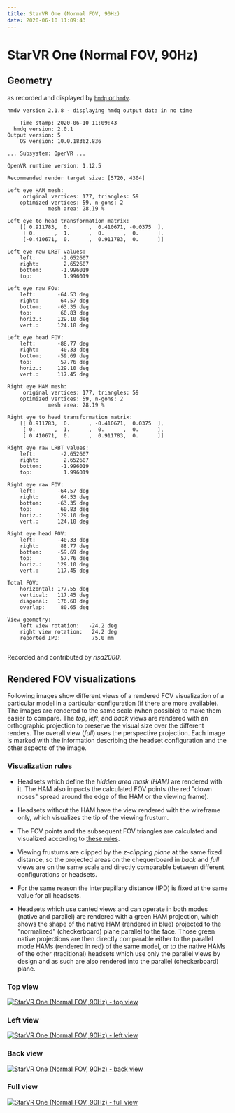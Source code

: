 ```yaml
---
title: StarVR One (Normal FOV, 90Hz)
date: 2020-06-10 11:09:43
---
```

# StarVR One (Normal FOV, 90Hz)

## Geometry

as recorded and displayed by [`hmdq` or `hmdv`](https://github.com/risa2000/hmdq).
```
hmdv version 2.1.8 - displaying hmdq output data in no time

    Time stamp: 2020-06-10 11:09:43
  hmdq version: 2.0.1
Output version: 5
    OS version: 10.0.18362.836

... Subsystem: OpenVR ...

OpenVR runtime version: 1.12.5

Recommended render target size: [5720, 4304]

Left eye HAM mesh:
     original vertices: 177, triangles: 59
    optimized vertices: 59, n-gons: 2
             mesh area: 28.19 %

Left eye to head transformation matrix:
    [[ 0.911783,  0.      ,  0.410671, -0.0375  ],
     [ 0.      ,  1.      ,  0.      ,  0.      ],
     [-0.410671,  0.      ,  0.911783,  0.      ]]

Left eye raw LRBT values:
    left:        -2.652607
    right:        2.652607
    bottom:      -1.996019
    top:          1.996019

Left eye raw FOV:
    left:       -64.53 deg
    right:       64.57 deg
    bottom:     -63.35 deg
    top:         60.83 deg
    horiz.:     129.10 deg
    vert.:      124.18 deg

Left eye head FOV:
    left:       -88.77 deg
    right:       40.33 deg
    bottom:     -59.69 deg
    top:         57.76 deg
    horiz.:     129.10 deg
    vert.:      117.45 deg

Right eye HAM mesh:
     original vertices: 177, triangles: 59
    optimized vertices: 59, n-gons: 2
             mesh area: 28.19 %

Right eye to head transformation matrix:
    [[ 0.911783,  0.      , -0.410671,  0.0375  ],
     [ 0.      ,  1.      ,  0.      ,  0.      ],
     [ 0.410671,  0.      ,  0.911783,  0.      ]]

Right eye raw LRBT values:
    left:        -2.652607
    right:        2.652607
    bottom:      -1.996019
    top:          1.996019

Right eye raw FOV:
    left:       -64.57 deg
    right:       64.53 deg
    bottom:     -63.35 deg
    top:         60.83 deg
    horiz.:     129.10 deg
    vert.:      124.18 deg

Right eye head FOV:
    left:       -40.33 deg
    right:       88.77 deg
    bottom:     -59.69 deg
    top:         57.76 deg
    horiz.:     129.10 deg
    vert.:      117.45 deg

Total FOV:
    horizontal: 177.55 deg
    vertical:   117.45 deg
    diagonal:   176.68 deg
    overlap:     80.65 deg

View geometry:
    left view rotation:   -24.2 deg
    right view rotation:   24.2 deg
    reported IPD:          75.0 mm


```
Recorded and contributed by _risa2000_.

## Rendered FOV visualizations

Following images show different views of a rendered FOV visualization of a
particular model in a particular configuration (if there are more available).
The images are rendered to the same scale (when possible) to make them easier
to compare. The _top_, _left_, and _back_ views are rendered with an
orthographic projection to preserve the visual size over the different renders.
The overall view (_full_) uses the perspective projection. Each image is marked
with the information describing the headset configuration and the other aspects
of the image.

### Visualization rules

* Headsets which define the _hidden area mask (HAM)_ are rendered with it. The
  HAM also impacts the calculated FOV points (the red "clown noses" spread
  around the edge of the HAM or the viewing frame).

* Headsets without the HAM have the view rendered with the wireframe only, which
  visualizes the tip of the viewing frustum.

* The FOV points and the subsequent FOV triangles are calculated and visualized
  according to [these
  rules](https://risa2000.github.io/vrdocs/docs/hmd_fov_calculation).

* Viewing frustums are clipped by the _z-clipping plane_ at the same fixed
  distance, so the projected areas on the chequerboard in _back_ and _full_
  views are on the same scale and directly comparable between different
  configurations or headsets.

* For the same reason the interpupillary distance (IPD) is fixed at the same
  value for all headsets.

* Headsets which use canted views and can operate in both modes (native and
  parallel) are rendered with a green HAM projection, which shows the shape of
  the native HAM (rendered in blue) projected to the "normalized"
  (checkerboard) plane parallel to the face. Those green native projections are
  then directly comparable either to the parallel mode HAMs (rendered in red)
  of the same model, or to the native HAMs of the other (traditional) headsets
  which use only the parallel views by design and as such are also rendered
  into the parallel (checkerboard) plane.

### Top view
[![StarVR One (Normal FOV, 90Hz) - top view](../images/StarVROne_Normal_Native_R90_top.dmx.png)](../images/StarVROne_Normal_Native_R90_top.dmx.png)

### Left view
[![StarVR One (Normal FOV, 90Hz) - left view](../images/StarVROne_Normal_Native_R90_left.dmx.png)](../images/StarVROne_Normal_Native_R90_left.dmx.png)

### Back view
[![StarVR One (Normal FOV, 90Hz) - back view](../images/StarVROne_Normal_Native_R90_back.dmx.png)](../images/StarVROne_Normal_Native_R90_back.dmx.png)

### Full view
[![StarVR One (Normal FOV, 90Hz) - full view](../images/StarVROne_Normal_Native_R90_over.dmx.png)](../images/StarVROne_Normal_Native_R90_over.dmx.png)

